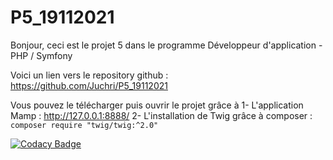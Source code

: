 # P5_19112021

Bonjour, ceci est le projet 5 dans le programme Développeur d'application - PHP / Symfony

Voici un lien vers le repository github : https://github.com/Juchri/P5_19112021 

Vous pouvez le télécharger puis ouvrir le projet grâce à 
1- L'application Mamp : http://127.0.0.1:8888/
2- L'installation de Twig grâce à composer : `composer require "twig/twig:^2.0"`


[![Codacy Badge](https://app.codacy.com/project/badge/Grade/0b98b27ee2174a6c960985fd0e177428)](https://www.codacy.com/gh/Juchri/P5_04062022/dashboard?utm_source=github.com&amp;utm_medium=referral&amp;utm_content=Juchri/P5_04062022&amp;utm_campaign=Badge_Grade)
